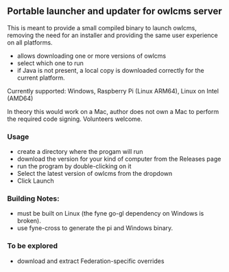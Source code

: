 ## Portable launcher and updater for owlcms server

This is meant to provide a small compiled binary to launch owlcms, removing the need for an installer
and providing the same user experience on all platforms.
- allows downloading one or more versions of owlcms
- select which one to run
- if Java is not present, a local copy is downloaded correctly for the current platform.

Currently supported: Windows, Raspberry Pi (Linux ARM64), Linux on Intel (AMD64)

In theory this would work on a Mac, author does not own a Mac to perform the required code signing. Volunteers welcome.

### Usage
- create a directory where the progam will run
- download the version for your kind of computer from the Releases page
- run the program by double-clicking on it
- Select the latest version of owlcms from the dropdown
- Click Launch
  
### Building Notes:
- must be built on Linux (the fyne go-gl dependency on Windows is broken).
- use fyne-cross to generate the pi and Windows binary.

### To be explored
- download and extract Federation-specific overrides
